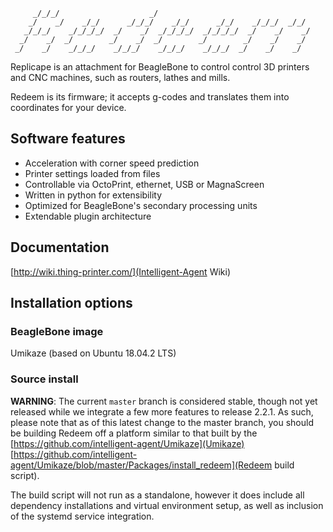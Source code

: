 ```
     _/_/_/                    _/                                     
    _/    _/    _/_/      _/_/_/    _/_/      _/_/    _/_/_/  _/_/    
   _/_/_/    _/_/_/_/  _/    _/  _/_/_/_/  _/_/_/_/  _/    _/    _/   
  _/    _/  _/        _/    _/  _/        _/        _/    _/    _/    
 _/    _/    _/_/_/    _/_/_/    _/_/_/    _/_/_/  _/    _/    _/     
```

Replicape is an attachment for BeagleBone to control control 3D printers and CNC machines, such as routers, lathes and mills.

Redeem is its firmware; it accepts g-codes and translates them into coordinates for your device.

## Software features

- Acceleration with corner speed prediction
- Printer settings loaded from files
- Controllable via OctoPrint, ethernet, USB or MagnaScreen
- Written in python for extensibility
- Optimized for BeagleBone's secondary processing units
- Extendable plugin architecture

## Documentation

[http://wiki.thing-printer.com/](Intelligent-Agent Wiki)

## Installation options

### BeagleBone image

Umikaze (based on Ubuntu 18.04.2 LTS)

### Source install

**WARNING**: The current `master` branch is considered stable, though not yet released while we integrate a few more features to release 2.2.1.
As such, please note that as of this latest change to the master branch, you should be building Redeem off a platform similar to that built by the [https://github.com/intelligent-agent/Umikaze](Umikaze) 
[https://github.com/intelligent-agent/Umikaze/blob/master/Packages/install_redeem](Redeem build script).

The build script will not run as a standalone, however it does include all dependency installations and virtual environment setup, as well as inclusion of the systemd service integration.
